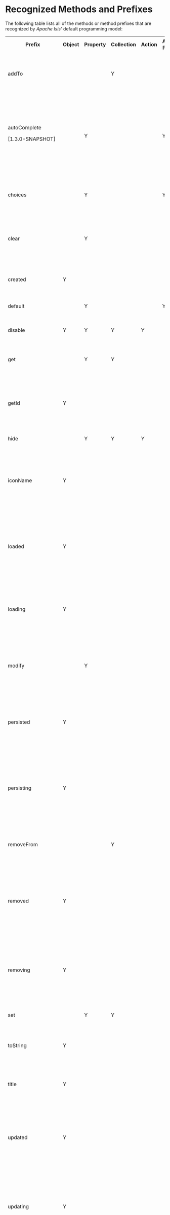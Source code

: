 Recognized Methods and Prefixes
===============================

The following table lists all of the methods or method prefixes that are
recognized by *Apache Isis*' default programming model:

<table>
<tr>
    <th>Prefix</th>
    <th>Object</th>
    <th>Property</th>
    <th>Collection</th>
    <th>Action</th>
    <th>Action Param</th>
    <th>Description</th>
</tr>
<tr>
    <td>addTo</td>
    <td></td>
    <td></td>
    <td>Y</td>
    <td></td>
    <td></td>
    <td>add object to a collection (nb: not currently supported by Wicket viewer)<p>See also <tt>removeFrom</tt></td>
</tr>
<tr>
    <td>autoComplete<p/>[1.3.0-SNAPSHOT]</td>
    <td></td>
    <td>Y</td>
    <td></td>
    <td></td>
    <td>Y</td>
    <td>Return a list of matching elements for a <a href="../how-tos/how-to-03-015-How-to-specify-an-autocomplete-for-a-property.html">property</a> or an <a href="../how-tos/how-to-03-025-How-to-specify-an-autocomplete-for-an-action-parameter.html">action parameter</a>.  <p>Alternatively, can specify for a class using the <a href="recognized-annotations/AutoComplete.html">@AutoComplete </a> annotation.<p>See also <tt>choices</tt></td>
</tr>
<tr>
    <td>choices</td>
    <td></td>
    <td>Y</td>
    <td></td>
    <td></td>
    <td>Y</td>
    <td>Provide list of choices for a <a href="../how-tos/how-to-03-010-How-to-specify-a-set-of-choices-for-a-property.html">property</a> or <a href="../how-tos/how-to-03-020-How-to-specify-a-set-of-choices-for-an-action-parameter.html">action</a> <a href="../how-tos/how-to-03-022-How-to-specify-dependent-choices-for-action-parameters.html">parameter</a><p>See also <tt>autoComplete</tt>.</td>
</tr>
<tr>
    <td>clear</td>
    <td></td>
    <td>Y</td>
    <td></td>
    <td></td>
    <td></td>
    <td>Clear a property (set it to null).  Allows business logic to be placed apart from the setter.<p>See also <tt>modify</tt></td>
</tr>
<tr>
    <td>created</td>
    <td>Y</td>
    <td></td>
    <td></td>
    <td></td>
    <td></td>
    <td>Lifecycle callback for when the object has just been <a href="../how-tos/how-to-07-070-How-to-hook-into-the-object-lifecycle-using-callbacks.html">created</a> using <tt>newTransientInstance()</tt></td>
</tr>
<tr>
    <td>default</td>
    <td></td>
    <td>Y</td>
    <td></td>
    <td></td>
    <td>Y</td>
    <td>Default value for a <a href="../how-tos/how-to-03-017-How-to-specify-default-value-of-an-object-property.html">property</a> or an <a href="../how-tos/how-to-03-050-How-to-specify-default-values-for-an-action-parameter.html">action parameter</a>.</td>
</tr>
<tr>
    <td>disable</td>
    <td>Y</td>
    <td>Y</td>
    <td>Y</td>
    <td>Y</td>
    <td></td>
    <td>Disables (makes read-only) a <a href="../how-tos/how-to-02-050-How-to-prevent-a-property-from-being-modified.html">property</a>, a <a href="../how-tos/how-to-02-060-How-to-prevent-a-collection-from-being-modified.html">collection</a> or an <a href="../how-tos/how-to-02-070-How-to-prevent-an-action-from-being-invoked.html">action</a>.</td>
</tr>
<tr>
    <td>get</td>
    <td></td>
    <td>Y</td>
    <td>Y</td>
    <td></td>
    <td></td>
    <td>Access the value of a property or collection.<p>See also <tt>set</tt>.</td>
</tr>
<tr>
    <td>getId</td>
    <td>Y</td>
    <td></td>
    <td></td>
    <td></td>
    <td></td>
    <td>Provides an optional unique identifier of a service.<p>If not provided, the services fully-qualified class name is used.</td>
</tr>
<tr>
    <td>hide</td>
    <td></td>
    <td>Y</td>
    <td>Y</td>
    <td>Y</td>
    <td></td>
    <td>Hides a <a href="../how-tos/how-to-02-010-How-to-hide-a-property.html">property</a>, a <a href="../how-tos/how-to-02-020-How-to-hide-a-collection.html">collection</a> or an <a href="../how-tos/how-to-02-030-How-to-hide-an-action.html">action</a>.</td>
</tr>
<tr>
    <td>iconName</td>
    <td>Y</td>
    <td></td>
    <td></td>
    <td></td>
    <td></td>
    <td>Provides the name of the image to render, usually alongside the title, to represent the object.  If not provided, then the class name is used to locate an image.<p>See also <tt>title</tt></td>
</tr>
<tr>
    <td>loaded</td>
    <td>Y</td>
    <td></td>
    <td></td>
    <td></td>
    <td></td>
    <td>Lifecycle callback for when the (persistent) object has just been <a href="../how-tos/how-to-07-070-How-to-hook-into-the-object-lifecycle-using-callbacks.html">loaded</a> from the object store.<p>NB: this may not called by the JDO ObjectStore.</td>
</tr>
<tr>
    <td>loading</td>
    <td>Y</td>
    <td></td>
    <td></td>
    <td></td>
    <td></td>
    <td>Lifecycle callback for when the (persistent) object is just about to be <a href="../how-tos/how-to-07-070-How-to-hook-into-the-object-lifecycle-using-callbacks.html">loaded</a> from the object store.<p>NB: this may not called by the JDO ObjectStore.</td>
</tr>
<tr>
    <td>modify</td>
    <td></td>
    <td>Y</td>
    <td></td>
    <td></td>
    <td></td>
    <td>Modify a property (set it to a non-null) value.  Allows business logic to be placed apart from the setter.<p>See also <tt>clear</tt>.</td>
</tr>
<tr>
    <td>persisted</td>
    <td>Y</td>
    <td></td>
    <td></td>
    <td></td>
    <td></td>
    <td>Lifecycle callback for when the (persistent) object has just been <a href="../how-tos/how-to-07-070-How-to-hook-into-the-object-lifecycle-using-callbacks.html">persisted</a> from the object store.<p>NB: this may not called by the JDO ObjectStore</td>
</tr>
<tr>
    <td>persisting</td>
    <td>Y</td>
    <td></td>
    <td></td>
    <td></td>
    <td></td>
    <td>Lifecycle callback for when the (persistent) object is just about to be <a href="../how-tos/how-to-07-070-How-to-hook-into-the-object-lifecycle-using-callbacks.html">persisted</a> from the object store<p>NB: this may not called by the JDO ObjectStore in all situations</td>
</tr>
<tr>
    <td>removeFrom</td>
    <td></td>
    <td></td>
    <td>Y</td>
    <td></td>
    <td></td>
    <td>remove object from a collection (nb: not currently supported by Wicket viewer)<p>See also <tt>addTo</tt></td>
</tr>
<tr>
    <td>removed</td>
    <td>Y</td>
    <td></td>
    <td></td>
    <td></td>
    <td></td>
    <td>Lifecycle callback for when the (persistent) object has just been <a href="../how-tos/how-to-07-070-How-to-hook-into-the-object-lifecycle-using-callbacks.html">persisted</a> from the object store<p>NB: this may not called by the JDO ObjectStore in all situations</td>
</tr>
<tr>
    <td>removing</td>
    <td>Y</td>
    <td></td>
    <td></td>
    <td></td>
    <td></td>
    <td>Lifecycle callback for when the (persistent) object is just about to be <a href="../how-tos/how-to-07-070-How-to-hook-into-the-object-lifecycle-using-callbacks.html">deleted</a> from the object store<p>NB: this may not called by the JDO ObjectStore in all situations</td>
</tr>
<tr>
    <td>set</td>
    <td></td>
    <td>Y</td>
    <td>Y</td>
    <td></td>
    <td></td>
    <td>Sets the value of a propery or a collection.</td>
</tr>
<tr>
    <td>toString</td>
    <td>Y</td>
    <td></td>
    <td></td>
    <td></td>
    <td></td>
    <td>Used as the fallback title for an object if there is <a href="../how-tos/how-to-01-040-How-to-specify-a-title-for-a-domain-entity.html">no <tt>title()</tt> method</a> or properties annotated with the <a href="recognized-annotations/Title.html"><tt>@Title</tt> annotation.</a></td>
</tr>
<tr>
    <td>title</td>
    <td>Y</td>
    <td></td>
    <td></td>
    <td></td>
    <td></td>
    <td>Provides a title for the object. <p>Alternatively, use the <a href="recognized-annotations/Title.html">@Title</a> annotation.</td>
</tr>
<tr>
    <td>updated</td>
    <td>Y</td>
    <td></td>
    <td></td>
    <td></td>
    <td></td>
    <td>Lifecycle callback for when the (persistent) object has just been <a href="../how-tos/how-to-07-070-How-to-hook-into-the-object-lifecycle-using-callbacks.html">updated</a> in the object store<p>NB: this may not called by the JDO ObjectStore in all situations</td>
</tr>
<tr>
    <td>updating</td>
    <td>Y</td>
    <td></td>
    <td></td>
    <td></td>
    <td></td>
    <td>Lifecycle callback for when the (persistent) object is just about to be <a href="../how-tos/how-to-07-070-How-to-hook-into-the-object-lifecycle-using-callbacks.html">updated</a> in the object store<p>NB: this may not called by the JDO ObjectStore in all situations</td>
</tr>
<tr>
    <td>validate</td>
    <td>Y</td>
    <td></td>
    <td></td>
    <td>Y</td>
    <td>Y</td>
    <td>Check that a proposed value of a <a href="../how-tos/how-to-02-100-How-to-validate-user-input-for-a-property.html">property</a> or an <a href="../how-tos/how-to-02-120-How-to-validate-an-action-parameter-argument.html">action parameter> is valid.<p>See also <tt>validateAddTo</tt> and <tt>validateRemoveFrom</tt> for collections.</td>
</tr>
<tr>
    <td>validateAddTo</td>
    <td></td>
    <td>Y</td>
    <td></td>
    <td></td>
    <td></td>
    <td>Check that a proposed object to add to a <a href="../how-tos/how-to-02-110-How-to-validate-an-object-being-added-or-removed-from-a-collection.html">collection</a> is valid.<p>See also <tt>validateRemoveFrom</tt>, and <tt>validate</tt> for properties and collections.</td>
</tr>
<tr>
    <td>validateRemoveFrom</td>
    <td></td>
    <td>Y</td>
    <td></td>
    <td></td>
    <td></td>
    <td>Check that a proposed object to add to a <a href="../how-tos/how-to-02-110-How-to-validate-an-object-being-added-or-removed-from-a-collection.html">collection</a> is valid.<p>See also <tt>validateAddTo</tt>, and <tt>validate</tt> for properties and collections.</td>
</tr>
</table>


There are also a number of deprecated methods (for lifecycle callbacks):

<table>
<tr>
    <th>Prefix</th>
    <th>Object</th>
    <th>Property</th>
    <th>Collection</th>
    <th>Action</th>
    <th>Action Param</th>
    <th>See also</th>
</tr>
<tr>
    <td>deleted</td>
    <td>Y</td>
    <td></td>
    <td></td>
    <td></td>
    <td></td>
    <td>Replaced by <tt>removed</tt></td>
</tr>
<tr>
    <td>deleting</td>
    <td>Y</td>
    <td></td>
    <td></td>
    <td></td>
    <td></td>
    <td>Replaced by <tt>removing</tt></td>
</tr>
<tr>
    <td>saved</td>
    <td>Y</td>
    <td></td>
    <td></td>
    <td></td>
    <td></td>
    <td>Replaced by <tt>persisted</tt></td>
</tr>
<tr>
    <td>saving</td>
    <td>Y</td>
    <td></td>
    <td></td>
    <td></td>
    <td></td>
    <td>Replaced by <tt>persisting</tt></td>
</tr>
</table>

In order to be recognized, all methods must be `public`. Any methods
that do not match are deemed to be action methods that the user can
invoke from the user interface.

